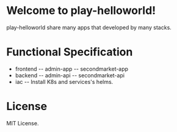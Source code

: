 # Welcome to play-helloworld!

play-helloworld share many apps that developed by many stacks.

# Functional Specification

- frontend
-- admin-app
-- secondmarket-app
- backend
-- admin-api
-- secondmarket-api
- iac
-- Install K8s and services's helms.

# License

MIT License.

